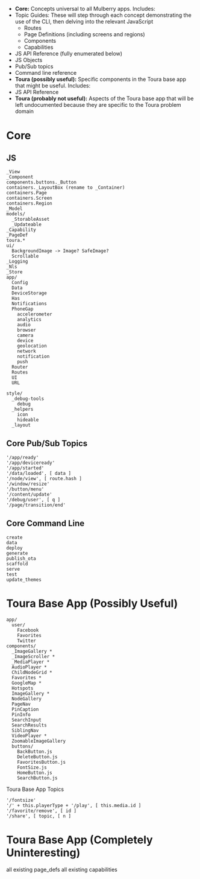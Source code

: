 * **Core:** Concepts universal to all Mulberry apps. Includes:
 * Topic Guides: These will step through each concept demonstrating the use of the CLI, then delving into the relevant JavaScript 
   * Routes
   * Page Definitions (including screens and regions)
   * Components
   * Capabilities
 * JS API Reference (fully enumerated below)
  * JS Objects
  * Pub/Sub topics
 * Command line reference
* **Toura (possibly useful):** Specific components in the Toura base app that might be useful. Includes:
 * JS API Reference
* **Toura (probably not useful):** Aspects of the Toura base app that will be left undocumented because they are specific to the Toura problem domain

# Core

## JS

    _View
    _Component
    components.buttons._Button
    containers._LayoutBox (rename to _Container)
    containers.Page
    containers.Screen
    containers.Region
    _Model
    models/
      _StorableAsset
      _Updateable
    _Capability
    _PageDef
    toura.* 
    ui/
      BackgroundImage -> Image? SafeImage?
      Scrollable
    _Logging
    _Nls
    _Store
    app/
      Config
      Data
      DeviceStorage
      Has
      Notifications
      PhoneGap
        accelerometer
        analytics
        audio
        browser
        camera
        device
        geolocation
        network
        notification
        push
      Router
      Routes
      UI
      URL

    style/
      _debug-tools
        debug
      _helpers
        icon
        hideable
      _layout

## Core Pub/Sub Topics

    '/app/ready'
    '/app/deviceready'
    '/app/started'
    '/data/loaded', [ data ]
    '/node/view', [ route.hash ]
    '/window/resize'
    '/button/menu'
    '/content/update'
    '/debug/user', [ q ]
    '/page/transition/end'

## Core Command Line

    create
    data
    deploy
    generate
    publish_ota
    scaffold
    serve
    test
    update_themes

# Toura Base App (Possibly Useful)

    app/
      user/
        Facebook
        Favorites
        Twitter
    components/
      _ImageGallery *
      _ImageScroller *
      _MediaPlayer *
      AudioPlayer *
      ChildNodeGrid *
      Favorites *
      GoogleMap *
      Hotspots
      ImageGallery *
      NodeGallery
      PageNav
      PinCaption
      PinInfo
      SearchInput
      SearchResults
      SiblingNav
      VideoPlayer *
      ZoomableImageGallery
      buttons/
        BackButton.js
        DeleteButton.js
        FavoritesButton.js
        FontSize.js
        HomeButton.js
        SearchButton.js

Toura Base App Topics

    '/fontsize'
    '/' + this.playerType + '/play', [ this.media.id ]
    '/favorite/remove', [ id ]
    '/share', [ topic, [ n ]

# Toura Base App (Completely Uninteresting)
   all existing page_defs
   all existing capabilities









